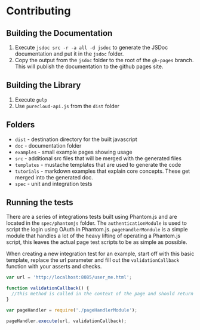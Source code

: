 # Contributing
## Building the Documentation

1. Execute `jsdoc src -r -a all -d jsdoc` to generate the JSDoc documentation and put it in the `jsdoc` folder.
2. Copy the output from the `jsdoc` folder to the root of the `gh-pages` branch. This will publish the documentation to the github pages site.

## Building the Library

1. Execute `gulp`
2. Use `purecloud-api.js` from the `dist` folder

## Folders
- `dist` - destination directory for the built javascript
- `doc` - documentation folder
- `examples` - small example pages showing usage
- `src` - additional src files that will be merged with the generated files
- `templates` - mustache templates that are used to generate the code
- `tutorials` - markdown examples that explain core concepts.  These get merged into the generated doc.
- `spec` - unit and integration tests

## Running the tests
There are a series of integrations tests built using Phantom.js and are located in the `spec/phantomjs` folder.
The `authenticationModule` is used to script the login using OAuth in Phantom.js.
`pageHandlerMondule` is a simple module that handles a lot of the heavy lifting of operating a Phantom.js script, this leaves the actual page test scripts to be as simple as possible.

When creating a new integration test for an example, start off with this basic template, replace the url parameter and fill out the `validationCallback` function with your asserts and checks.

```js
var url = 'http://localhost:8085/user_me.html';

function validationCallback() {
  //this method is called in the context of the page and should return true if the page is valid
}

var pageHandler = require('./pageHandlerModule');

pageHandler.execute(url, validationCallback);
```
